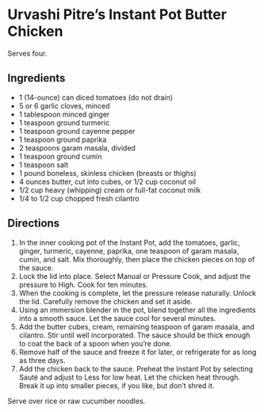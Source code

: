 # Urvashi Pitre’s Instant Pot Butter Chicken

Serves four.

## Ingredients

- 1 (14-ounce) can diced tomatoes (do not drain)
- 5 or 6 garlic cloves, minced
- 1 tablespoon minced ginger
- 1 teaspoon ground turmeric
- 1 teaspoon ground cayenne pepper
- 1 teaspoon ground paprika
- 2 teaspoons garam masala, divided
- 1 teaspoon ground cumin
- 1 teaspoon salt
- 1 pound boneless, skinless chicken (breasts or thighs)
- 4 ounces butter, cut into cubes, or 1/2 cup coconut oil
- 1/2 cup heavy (whipping) cream or full-fat coconut milk
- 1/4 to 1/2 cup chopped fresh cilantro

## Directions

1. In the inner cooking pot of the Instant Pot, add the tomatoes, garlic, ginger, turmeric, cayenne, paprika, one teaspoon of garam masala, cumin, and salt. Mix thoroughly, then place the chicken pieces on top of the sauce.
2. Lock the lid into place. Select Manual or Pressure Cook, and adjust the pressure to High. Cook for ten minutes.
3. When the cooking is complete, let the pressure release naturally. Unlock the lid. Carefully remove the chicken and set it aside.
4. Using an immersion blender in the pot, blend together all the ingredients into a smooth sauce. Let the sauce cool for several minutes.
5. Add the butter cubes, cream, remaining teaspoon of garam masala, and cilantro. Stir until well incorporated. The sauce should be thick enough to coat the back of a spoon when you’re done.
6. Remove half of the sauce and freeze it for later, or refrigerate for as long as three days.
7. Add the chicken back to the sauce. Preheat the Instant Pot by selecting Sauté and adjust to Less for low heat. Let the chicken heat through. Break it up into smaller pieces, if you like, but don’t shred it.

Serve over rice or raw cucumber noodles.
